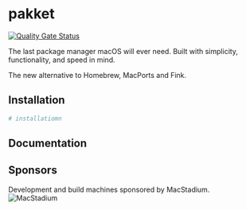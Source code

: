 # pakket

[![Quality Gate Status](https://sonar.pakket.sh/api/project_badges/measure?project=pakket-project_pakket&metric=alert_status&token=31f51481b0c37d179489ab11a71a00ba155d30c6)](https://sonar.pakket.sh/dashboard?id=pakket-project_pakket)

The last package manager macOS will ever need.
Built with simplicity, functionality, and speed in mind.

The new alternative to Homebrew, MacPorts and Fink.

## Installation

```bash
# installatiomn
```

## Documentation

## Sponsors

Development and build machines sponsored by MacStadium.
![MacStadium](https://uploads-ssl.webflow.com/5ac3c046c82724970fc60918/5c019d917bba312af7553b49_MacStadium-developerlogo.png)
